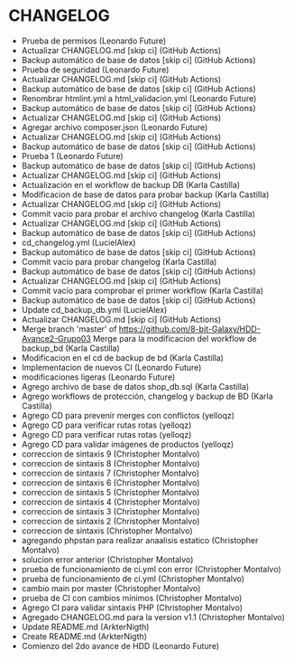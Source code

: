 # CHANGELOG
- Prueba de permisos (Leonardo Future)
- Actualizar CHANGELOG.md [skip ci] (GitHub Actions)
- Backup automático de base de datos [skip ci] (GitHub Actions)
- Prueba de seguridad (Leonardo Future)
- Actualizar CHANGELOG.md [skip ci] (GitHub Actions)
- Backup automático de base de datos [skip ci] (GitHub Actions)
- Renombrar htmlint.yml a html_validacion.yml (Leonardo Future)
- Backup automático de base de datos [skip ci] (GitHub Actions)
- Actualizar CHANGELOG.md [skip ci] (GitHub Actions)
- Agregar archivo composer.json (Leonardo Future)
- Actualizar CHANGELOG.md [skip ci] (GitHub Actions)
- Backup automático de base de datos [skip ci] (GitHub Actions)
- Prueba 1 (Leonardo Future)
- Backup automático de base de datos [skip ci] (GitHub Actions)
- Actualizar CHANGELOG.md [skip ci] (GitHub Actions)
- Actualización en el workflow de backup DB (Karla Castilla)
- Modificacion de base de datos para probar backup (Karla Castilla)
- Actualizar CHANGELOG.md [skip ci] (GitHub Actions)
- Commit vacío para probar el archivo changelog (Karla Castilla)
- Actualizar CHANGELOG.md [skip ci] (GitHub Actions)
- Backup automático de base de datos [skip ci] (GitHub Actions)
- cd_changelog.yml (LucielAlex)
- Backup automático de base de datos [skip ci] (GitHub Actions)
- Commit vacío para probar changelog (Karla Castilla)
- Backup automático de base de datos [skip ci] (GitHub Actions)
- Actualizar CHANGELOG.md [skip ci] (GitHub Actions)
- Commit vacío para comprobar el primer workflow (Karla Castilla)
- Backup automático de base de datos [skip ci] (GitHub Actions)
- Update cd_backup_db.yml (LucielAlex)
- Actualizar CHANGELOG.md [skip ci] (GitHub Actions)
- Merge branch 'master' of https://github.com/8-bit-Galaxy/HDD-Avance2-Grupo03 Merge para la modificacion del workflow de backup_bd (Karla Castilla)
- Modificacion en el cd de backup de bd (Karla Castilla)
- Implementacion de nuevos CI (Leonardo Future)
- modificaciones ligeras (Leonardo Future)
- Agrego archivo de base de datos shop_db.sql (Karla Castilla)
- Agrego workflows de protección, changelog y backup de BD (Karla Castilla)
- Agrego CD para prevenir merges con conflictos (yelloqz)
- Agrego CD para verificar rutas rotas (yelloqz)
- Agrego CD para verificar rutas rotas (yelloqz)
- Agrego CD para validar imágenes de productos (yelloqz)
- correccion de sintaxis 9 (Christopher Montalvo)
- correccion de sintaxis 8 (Christopher Montalvo)
- correccion de sintaxis 7 (Christopher Montalvo)
- correccion de sintaxis 6 (Christopher Montalvo)
- correccion de sintaxis 5 (Christopher Montalvo)
- correccion de sintaxis 4 (Christopher Montalvo)
- correccion de sintaxis 3 (Christopher Montalvo)
- correccion de sintaxis 2 (Christopher Montalvo)
- correccion de sintaxis (Christopher Montalvo)
- agregando phpstan para realizar anaalisis estatico (Christopher Montalvo)
- solucion error anterior (Christopher Montalvo)
- prueba de funcionamiento de ci.yml con error (Christopher Montalvo)
- prueba de funcionamiento de ci.yml (Christopher Montalvo)
- cambio main por master (Christopher Montalvo)
- prueba de CI con cambios mínimos (Christopher Montalvo)
- Agrego CI para validar sintaxis PHP (Christopher Montalvo)
- Agregado CHANGELOG.md para la version v1.1 (Christopher Montalvo)
- Update README.md (ArkterNigth)
- Create README.md (ArkterNigth)
- Comienzo del 2do avance de HDD (Leonardo Future)